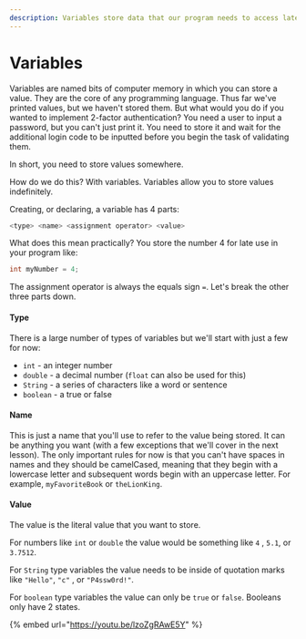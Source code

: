 ```yaml
---
description: Variables store data that our program needs to access later.
---
```


# Variables

Variables are named bits of computer memory in which you can store a value. They are the core of any programming language. Thus far we've printed values, but we haven't stored them. But what would you do if you wanted to implement 2-factor authentication? You need a user to input a password, but you can't just print it. You need to store it and wait for the additional login code to be inputted before you begin the task of validating them. 

In short, you need to store values somewhere. 

How do we do this? With variables. Variables allow you to store values indefinitely. 

Creating, or declaring, a variable has 4 parts: 

```java
<type> <name> <assignment operator> <value>
```

What does this mean practically? You store the number 4 for late use in your program like: 

```java
int myNumber = 4; 
```

The assignment operator is always the equals sign `=`. Let's break the other three parts down. 

#### Type

There is a large number of types of variables but we'll start with just a few for now: 

* `int` - an integer number
* `double` - a decimal number \(`float` can also be used for this\)
* `String` - a series of characters like a word or sentence
* `boolean` - a true or false 

#### Name

This is just a name that you'll use to refer to the value being stored. It can be anything you want \(with a few exceptions that we'll cover in the next lesson\). The only important rules for now is that you can't have spaces in names and they should be camelCased, meaning that they begin with a lowercase letter and subsequent words begin with an uppercase letter. For example,  `myFavoriteBook` or `theLionKing`.

#### Value 

The value is the literal value that you want to store. 

For numbers like `int` or `double` the value would be something like `4` , `5.1`, or `3.7512`. 

For `String` type variables the value needs to be inside of quotation marks like `"Hello"`, `"c"` , or `"P4ssw0rd!"`. 

For `boolean` type variables the value can only be `true` or `false`. Booleans only have 2 states. 

{% embed url="https://youtu.be/lzoZgRAwE5Y" %}

